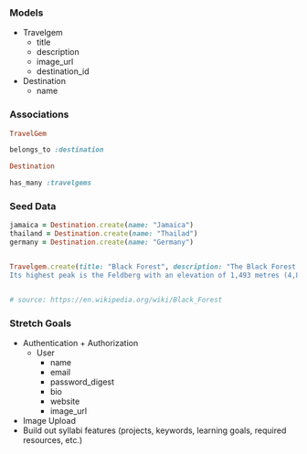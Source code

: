### Models
- Travelgem
    - title
    - description
    - image_url
    - destination_id
- Destination
    - name

### Associations

```ruby
TravelGem

belongs_to :destination

Destination

has_many :travelgems

```

### Seed Data

```ruby
jamaica = Destination.create(name: "Jamaica")
thailand = Destination.create(name: "Thailad")
germany = Destination.create(name: "Germany")


Travelgem.create(title: "Black Forest", description: "The Black Forest is a large forested mountain range in south-west Germany, in the state of Baden-Württemberg, bounded by the Rhine valley to the west and south. It is the source of the Danube and Neckar rivers.
Its highest peak is the Feldberg with an elevation of 1,493 metres (4,898 ft) above sea level. Roughly oblong in shape, with a length of 160 kilometres (100 miles) and breadth of up to 50 km (30 mi), it has an area of about 6,009 km2 (2,320 sq mi).", image_url: "https://en.wikipedia.org/wiki/Black_Forest#/media/File:Green_winter.jpg", category_id: germany.id)


# source: https://en.wikipedia.org/wiki/Black_Forest
```

### Stretch Goals
- Authentication + Authorization
    - User
      - name
      - email
      - password_digest
      - bio
      - website
      - image_url
- Image Upload
- Build out syllabi features (projects, keywords, learning goals, required resources, etc.)



